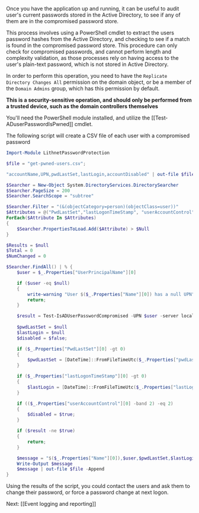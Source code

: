 Once you have the application up and running, it can be useful to audit user's current passwords stored in the Active Directory, to see if any of them are in the compromised password store. 

This process involves using a PowerShell cmdlet to extract the users password hashes from the Active Directory, and checking to see if a match is found in the compromised password store. This procedure can only check for compromised passwords, and cannot perform length and complexity validation, as those processes rely on having access to the user's plain-text password, which is not stored in Active Directory.

In order to perform this operation, you need to have the `Replicate Directory Changes All` permission on the domain object, or be a member of the `Domain Admins` group, which has this permission by default. 

**This is a security-sensitive operation, and should only be performed from a trusted device, such as the domain controllers themselves**

You'll need the PowerShell module installed, and utilize the [[Test‐ADuserPasswordIsPwned]] cmdlet.

The following script will create a CSV file of each user with a compromised password

```powershell
Import-Module LithnetPasswordProtection

$file = "get-pwned-users.csv";

"accountName,UPN,pwdLastSet,lastLogin,accountDisabled" | out-file $file

$Searcher = New-Object System.DirectoryServices.DirectorySearcher
$Searcher.PageSize = 200
$Searcher.SearchScope = "subtree"

$Searcher.Filter = "(&(objectCategory=person)(objectClass=user))"
$Attributes = @("PwdLastSet","lastLogonTimeStamp", "userAccountControl", "userPrincipalName", "name")
ForEach($Attribute In $Attributes)
{
    $Searcher.PropertiesToLoad.Add($Attribute) > $Null
}

$Results = $null
$Total = 0
$NumChanged = 0

$Searcher.FindAll() | % {
    $user = $_.Properties["UserPrincipalName"][0]

    if ($user -eq $null)
    {
        write-warning "User $($_.Properties["Name"][0]) has a null UPN";
        return;
    }

    $result = Test-IsADUserPasswordCompromised -UPN $user -server localhost 
    
    $pwdLastSet = $null
    $lastLogin = $null
    $disabled = $false;

    if ($_.Properties["PwdLastSet"][0] -gt 0)
    {
        $pwdLastSet = [DateTime]::FromFileTimeUtc($_.Properties["pwdLastSet"][0]).ToLocalTime()
    }

    if ($_.Properties["lastLogonTimeStamp"][0] -gt 0)
    {
        $lastLogin = [DateTime]::FromFileTimeUtc($_.Properties["lastLogonTimeStamp"][0]).ToLocalTime()
    }

    if (($_.Properties["userAccountControl"][0] -band 2) -eq 2)
    {
        $disabled = $true;
    }

    if ($result -ne $true)
    {  
        return;
    }

    $message = "$($_.Properties["Name"][0]),$user,$pwdLastSet,$lastLogin,$disabled"
    Write-Output $message
    $message | out-file $file -Append
} 
```

Using the results of the script, you could contact the users and ask them to change their password, or force a password change at next logon.

Next: [[Event logging and reporting]]